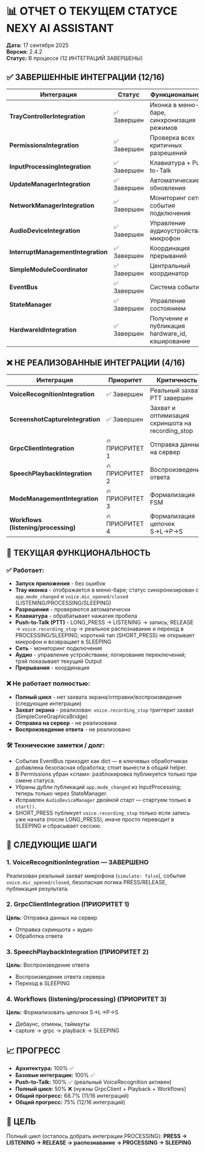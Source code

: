 # 📊 ОТЧЕТ О ТЕКУЩЕМ СТАТУСЕ NEXY AI ASSISTANT

**Дата:** 17 сентября 2025  
**Версия:** 2.4.2  
**Статус:** В процессе (12 ИНТЕГРАЦИЙ ЗАВЕРШЕНЫ)

## ✅ **ЗАВЕРШЕННЫЕ ИНТЕГРАЦИИ (12/16)**

| **Интеграция** | **Статус** | **Функциональность** |
|----------------|------------|---------------------|
| **TrayControllerIntegration** | ✅ Завершен | Иконка в меню-баре, синхронизация режимов |
| **PermissionsIntegration** | ✅ Завершен | Проверка всех критичных разрешений |
| **InputProcessingIntegration** | ✅ Завершен | Клавиатура + Push-to-Talk |
| **UpdateManagerIntegration** | ✅ Завершен | Автоматические обновления |
| **NetworkManagerIntegration** | ✅ Завершен | Мониторинг сети, события подключения |
| **AudioDeviceIntegration** | ✅ Завершен | Управление аудиоустройствами, микрофон |
| **InterruptManagementIntegration** | ✅ Завершен | Координация прерываний |
| **SimpleModuleCoordinator** | ✅ Завершен | Центральный координатор |
| **EventBus** | ✅ Завершен | Система событий |
| **StateManager** | ✅ Завершен | Управление состоянием |
| **HardwareIdIntegration** | ✅ Завершен | Получение и публикация hardware_id, кэширование |

## ❌ **НЕ РЕАЛИЗОВАННЫЕ ИНТЕГРАЦИИ (4/16)**

| **Интеграция** | **Приоритет** | **Критичность** |
|----------------|---------------|-----------------|
| **VoiceRecognitionIntegration** | ✅ Завершен | Реальный захват, PTT завершен |
| **ScreenshotCaptureIntegration** | ✅ Завершен | Захват и оптимизация скриншота на recording_stop |
| **GrpcClientIntegration** | 🔥 ПРИОРИТЕТ 1 | Отправка данных на сервер |
| **SpeechPlaybackIntegration** | 🔥 ПРИОРИТЕТ 2 | Воспроизведение ответа |
| **ModeManagementIntegration** | 🔥 ПРИОРИТЕТ 3 | Формализация FSM |
| **Workflows (listening/processing)** | 🔥 ПРИОРИТЕТ 4 | Формализация цепочек S→L→P→S |

## 🎯 **ТЕКУЩАЯ ФУНКЦИОНАЛЬНОСТЬ**

### **✅ Работает:**
- **Запуск приложения** - без ошибок
- **Tray иконка** - отображается в меню-баре; статус синхронизирован с `app.mode_changed` и `voice.mic_opened/closed` (LISTENING/PROCESSING/SLEEPING)
- **Разрешения** - проверяются автоматически
- **Клавиатура** - обрабатывает нажатия пробела
- **Push-to-Talk (PTT)** - LONG_PRESS → LISTENING → запись; RELEASE → `voice.recording_stop` → реальное распознавание и переход в PROCESSING/SLEEPING; короткий тап (SHORT_PRESS) не открывает микрофон и возвращает в SLEEPING
- **Сеть** - мониторинг подключения
- **Аудио** - управление устройствами; логирование переключений; трэй показывает текущий Output
- **Прерывания** - координация

### **❌ Не работает полностью:**
- **Полный цикл** - нет захвата экрана/отправки/воспроизведения (следующие интеграции)
- **Захват экрана** - реализован: `voice.recording_stop` триггерит захват (SimpleCoreGraphicsBridge)
- **Отправка на сервер** - не реализована
- **Воспроизведение ответа** - не реализовано

### **🛠 Технические заметки / долг:**
- События EventBus приходят как dict — в ключевых обработчиках добавлена безопасная обработка; стоит вынести в общий helper.
- В Permissions убран «спам»: разблокировка публикуется только при смене статуса.
- Убраны дубли публикаций `app.mode_changed` из InputProcessing; теперь только через StateManager.
- Исправлен `AudioDeviceManager` двойной старт — стартуем только в `start()`.
- SHORT_PRESS публикует `voice.recording_stop` только если запись уже начата (после LONG_PRESS); иначе просто переводит в SLEEPING и сбрасывает сессию.

## 🚀 **СЛЕДУЮЩИЕ ШАГИ**

### **1. VoiceRecognitionIntegration** — ЗАВЕРШЕНО
Реализован реальный захват микрофона (`simulate: false`), события `voice.mic_opened/closed`, безопасная логика PRESS/RELEASE, публикация результата.

### **2. GrpcClientIntegration** (ПРИОРИТЕТ 1)
**Цель:** Отправка данных на сервер
- Отправка скриншота + аудио
- Обработка ответа

### **3. SpeechPlaybackIntegration** (ПРИОРИТЕТ 2)
**Цель:** Воспроизведение ответа
- Воспроизведение ответа сервера
- Переход в SLEEPING

### **4. Workflows (listening/processing)** (ПРИОРИТЕТ 3)
**Цель:** Формализовать цепочки S→L→P→S
- Дебаунс, отмены, таймауты
- capture → grpc → playback → SLEEPING

## 📈 **ПРОГРЕСС**

- **Архитектура:** 100% ✅
- **Базовые интеграции:** 100% ✅
- **Push-to-Talk:** 100% ✅ (реальный VoiceRecognition активен)
- **Полный цикл:** 50% ❌ (нужны GrpcClient + Playback + Workflows)
- **Общий прогресс:** 68.7% (11/16 интеграций)
 - **Общий прогресс:** 75% (12/16 интеграций)

## 🎯 **ЦЕЛЬ**

Полный цикл (осталось добрать интеграции PROCESSING):
**PRESS → LISTENING → RELEASE → распознавание → PROCESSING → SLEEPING**
